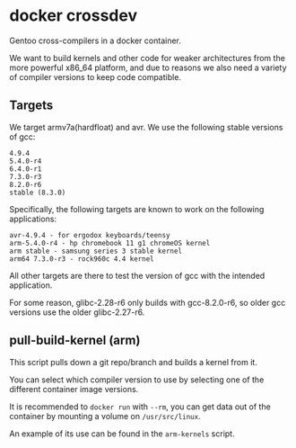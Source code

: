docker crossdev
===============

Gentoo cross-compilers in a docker container.

We want to build kernels and other code for weaker architectures from
the more powerful x86\_64 platform, and due to reasons we also need a
variety of compiler versions to keep code compatible.


Targets
-------

We target armv7a(hardfloat) and avr.
We use the following stable versions of gcc:

	4.9.4
	5.4.0-r4
	6.4.0-r1
	7.3.0-r3
	8.2.0-r6
	stable (8.3.0)

Specifically, the following targets are known to work on the following applications:

	avr-4.9.4 - for ergodox keyboards/teensy
	arm-5.4.0-r4 - hp chromebook 11 g1 chromeOS kernel
	arm stable - samsung series 3 stable kernel
	arm64 7.3.0-r3 - rock960c 4.4 kernel

All other targets are there to test the version of gcc with the intended application.

For some reason, glibc-2.28-r6 only builds with gcc-8.2.0-r6, so older gcc
versions use the older glibc-2.27-r6.

pull-build-kernel (arm)
-----------------

This script pulls down a git repo/branch and builds a kernel from it.

You can select which compiler version to use by selecting one of the different
container image versions.

It is recommended to `docker run` with `--rm`, you can get data out of the
container by mounting a volume on `/usr/src/linux`.

An example of its use can be found in the `arm-kernels` script.

